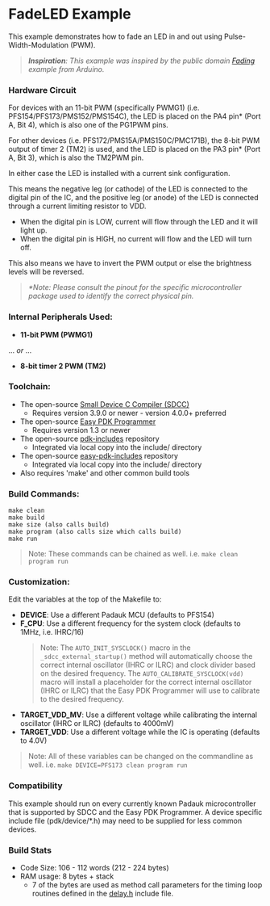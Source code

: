 # FadeLED Example

This example demonstrates how to fade an LED in and out using Pulse-Width-Modulation (PWM).

> _**Inspiration**: This example was inspired by the public domain [Fading](https://www.arduino.cc/en/Tutorial/Fading) example from Arduino._

### Hardware Circuit
For devices with an 11-bit PWM (specifically PWMG1) (i.e. PFS154/PFS173/PMS152/PMS154C), the LED is placed on the PA4 pin* (Port A, Bit 4), which is also one of the PG1PWM pins.

For other devices (i.e. PFS172/PMS15A/PMS150C/PMC171B), the 8-bit PWM output of timer 2 (TM2) is used, and the LED is placed on the PA3 pin* (Port A, Bit 3), which is also the TM2PWM pin.

In either case the LED is installed with a current sink configuration.

This means the negative leg (or cathode) of the LED is connected to the digital pin of the IC, and the positive leg (or anode) of the LED is connected through a current limiting resistor to VDD.
- When the digital pin is LOW, current will flow through the LED and it will light up.
- When the digital pin is HIGH, no current will flow and the LED will turn off.

This also means we have to invert the PWM output or else the brightness levels will be reversed.

>_*Note: Please consult the pinout for the specific microcontroller package used to identify the correct physical pin._

### Internal Peripherals Used:
- **11-bit PWM (PWMG1)**

... _or_ ...
- **8-bit timer 2 PWM (TM2)**  

### Toolchain:
- The open-source [Small Device C Compiler (SDCC)](http://sdcc.sourceforge.net/)
  - Requires version 3.9.0 or newer - version 4.0.0+ preferred
- The open-source [Easy PDK Programmer](https://github.com/free-pdk/easy-pdk-programmer-software)
  - Requires version 1.3 or newer
- The open-source [pdk-includes](https://github.com/free-pdk/pdk-includes) repository
  - Integrated via local copy into the include/ directory
- The open-source [easy-pdk-includes](https://github.com/free-pdk/easy-pdk-includes) repository
  - Integrated via local copy into the include/ directory
- Also requires 'make' and other common build tools

### Build Commands:
```
make clean
make build
make size (also calls build)
make program (also calls size which calls build)
make run
```
> Note: These commands can be chained as well.  i.e. `make clean program run`

### Customization:
Edit the variables at the top of the Makefile to:
- **DEVICE**: Use a different Padauk MCU (defaults to PFS154)
- **F_CPU**: Use a different frequency for the system clock (defaults to 1MHz, i.e. IHRC/16)
  > Note: The `AUTO_INIT_SYSCLOCK()` macro in the `_sdcc_external_startup()` method will automatically choose the correct internal oscillator (IHRC or ILRC) and clock divider based on the desired frequency.
  > The `AUTO_CALIBRATE_SYSCLOCK(vdd)` macro will install a placeholder for the correct internal oscillator (IHRC or ILRC) that the Easy PDK Programmer will use to calibrate to the desired frequency.
- **TARGET_VDD_MV**: Use a different voltage while calibrating the internal oscillator (IHRC or ILRC) (defaults to 4000mV)
- **TARGET_VDD**: Use a different voltage while the IC is operating (defaults to 4.0V)

> Note: All of these variables can be changed on the commandline as well.  i.e. `make DEVICE=PFS173 clean program run` 

### Compatibility
This example should run on every currently known Padauk microcontroller that is supported by SDCC and the Easy PDK Programmer.
A device specific include file (pdk/device/*.h) may need to be supplied for less common devices.

### Build Stats
- Code Size: 106 - 112 words (212 - 224 bytes)
- RAM usage: 8 bytes + stack
  - 7 of the bytes are used as method call parameters for the timing loop routines defined in the [delay.h](../include/delay.h) include file.

